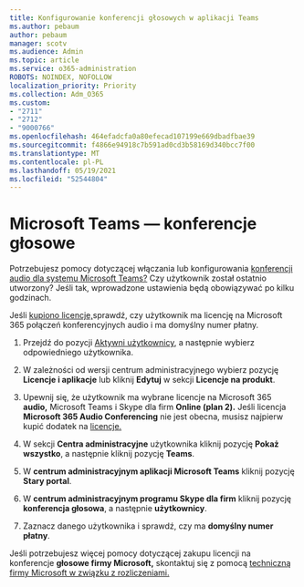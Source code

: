 ```yaml
---
title: Konfigurowanie konferencji głosowych w aplikacji Teams
ms.author: pebaum
author: pebaum
manager: scotv
ms.audience: Admin
ms.topic: article
ms.service: o365-administration
ROBOTS: NOINDEX, NOFOLLOW
localization_priority: Priority
ms.collection: Adm_O365
ms.custom:
- "2711"
- "2712"
- "9000766"
ms.openlocfilehash: 464efadcfa0a80efecad107199e669dbadfbae39
ms.sourcegitcommit: f4866e94918c7b591ad0cd3b58169d340bcc7f00
ms.translationtype: MT
ms.contentlocale: pl-PL
ms.lasthandoff: 05/19/2021
ms.locfileid: "52544804"
---
```

# <a name="microsoft-teams--audio-conferencing"></a>Microsoft Teams — konferencje głosowe

Potrzebujesz pomocy dotyczącej włączania lub konfigurowania [konferencji audio dla systemu Microsoft Teams?](/microsoftteams/set-up-audio-conferencing-in-teams)  Czy użytkownik został ostatnio utworzony? Jeśli tak, wprowadzone ustawienia będą obowiązywać po kilku godzinach.

Jeśli [kupiono licencje,](/microsoftteams/set-up-audio-conferencing-in-teams#step-2-get-and-assign-licenses)sprawdź, czy użytkownik ma licencję na Microsoft 365 połączeń konferencyjnych audio i ma domyślny numer płatny.

1. Przejdź do pozycji [Aktywni użytkownicy](https://admin.microsoft.com/Adminportal/Home?source=applauncher#/users), a następnie wybierz odpowiedniego użytkownika.

2. W zależności od wersji centrum administracyjnego wybierz pozycję **Licencje i aplikacje** lub kliknij **Edytuj** w sekcji **Licencje na produkt**.

3. Upewnij się, że użytkownik ma wybrane licencje na Microsoft 365 **audio,** Microsoft Teams i Skype dla firm **Online (plan 2).** Jeśli licencja **Microsoft 365 Audio Conferencing** nie jest obecna, musisz najpierw kupić dodatek na [licencje.](/microsoftteams/teams-add-on-licensing/microsoft-teams-add-on-licensing?tabs=small-business)

4. W sekcji **Centra administracyjne** użytkownika kliknij pozycję **Pokaż wszystko**, a następnie kliknij pozycję **Teams**.

5. W **centrum administracyjnym aplikacji Microsoft Teams** kliknij pozycję **Stary portal**.

6. W **centrum administracyjnym programu Skype dla firm** kliknij pozycję **konferencja głosowa**, a następnie **użytkownicy**.

7. Zaznacz danego użytkownika i sprawdź, czy ma **domyślny numer płatny**.

Jeśli potrzebujesz więcej pomocy dotyczącej zakupu licencji na konferencje **głosowe firmy Microsoft,** skontaktuj się z pomocą [techniczną firmy Microsoft w związku z rozliczeniami.](https://go.microsoft.com/fwlink/p/?linkid=518322)
